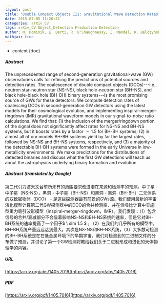 ```yaml
---
layout: post
title: "Double Compact Objects III: Gravitational Wave Detection Rates"
date: 2015-07-05 11:20:52
categories: arXiv_CV
tags: arXiv_CV Object_Detection Prediction Detection
author: M. Dominik, E. Berti, R. O'Shaughnessy, I. Mandel, K. Belczynski, C.Fryer, D. Holz, T. Bulik, F. Pannarale
mathjax: true
---
```


* content
{:toc}

##### Abstract
The unprecedented range of second-generation gravitational-wave (GW) observatories calls for refining the predictions of potential sources and detection rates. The coalescence of double compact objects (DCOs)---i.e., neutron star-neutron star (NS-NS), black hole-neutron star (BH-NS), and black hole-black hole (BH-BH) binary systems---is the most promising source of GWs for these detectors. We compute detection rates of coalescing DCOs in second-generation GW detectors using the latest models for their cosmological evolution, and implementing inspiral-merger-ringdown (IMR) gravitational waveform models in our signal-to-noise ratio calculations. We find that: (1) the inclusion of the merger/ringdown portion of the signal does not significantly affect rates for NS-NS and BH-NS systems, but it boosts rates by a factor $\sim 1.5$ for BH-BH systems; (2) in almost all of our models BH-BH systems yield by far the largest rates, followed by NS-NS and BH-NS systems, respectively, and (3) a majority of the detectable BH-BH systems were formed in the early Universe in low-metallicity environments. We make predictions for the distributions of detected binaries and discuss what the first GW detections will teach us about the astrophysics underlying binary formation and evolution.

##### Abstract (translated by Google)
第二代引力波天文台前所未有的范围要求改进潜在来源和检测率的预测。中子星 - 中子星（NS-NS），黑洞 - 中子星（BH-NS）和黑洞 - 黑洞（BH-BH）二元体系的双致密物体（DCO） - 是这些探测器最有前景的GWs源。我们使用最新的宇宙演化模型计算第二代GW探测器中的DCO的合并检测率，并在信噪比计算中实施I型重力吸引波形模型（inspiral-merger-ringdown，IMR）。我们发现：（1）包含信号的合并/衰减部分不会显着影响NS-NS和BH-NS系统的速率，但是它对BH-BH系统的速率提高了一个因子$ \ sim 1.5 $ ; （2）在我们的几乎所有的模型中，BH-BH系统产量远远达到最大，其次是NS-NS和BH-NS系统，（3）大多数可检测的BH-BH系统是在在低金属环境下的早期宇宙。我们对检测到的二进制文件的分布做了预测，并讨论了第一个GW检测将教给我们关于二进制形成和进化的天体物理学的内容。

##### URL
[https://arxiv.org/abs/1405.7016](https://arxiv.org/abs/1405.7016)

##### PDF
[https://arxiv.org/pdf/1405.7016](https://arxiv.org/pdf/1405.7016)

